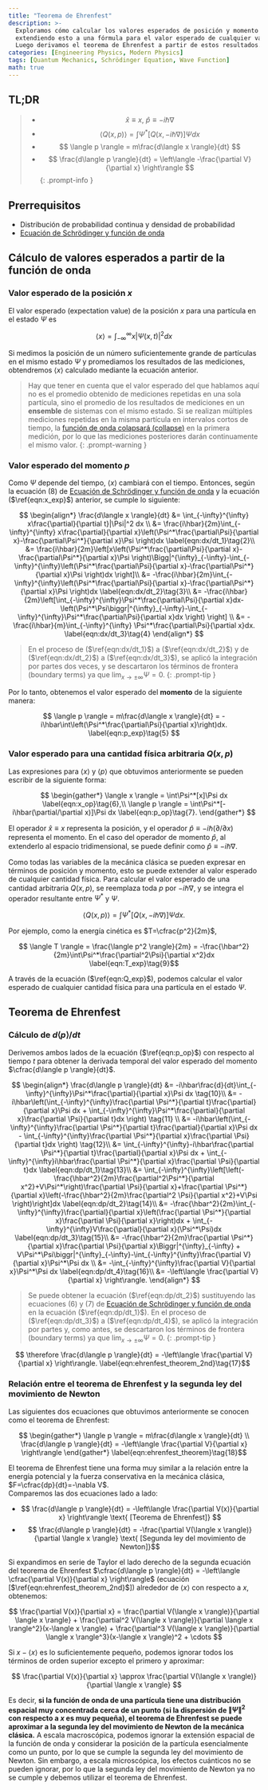 ```yaml
---
title: "Teorema de Ehrenfest"
description: >-
  Exploramos cómo calcular los valores esperados de posición y momento a partir de la función de onda en mecánica cuántica,
  extendiendo esto a una fórmula para el valor esperado de cualquier variable mecánica Q(x,p).
  Luego derivamos el teorema de Ehrenfest a partir de estos resultados.
categories: [Engineering Physics, Modern Physics]
tags: [Quantum Mechanics, Schrödinger Equation, Wave Function]
math: true
---
```


## TL;DR
> - $$ \hat x \equiv x,\ \hat p \equiv -i\hbar\nabla$$
> - $$ \langle Q(x,p) \rangle = \int \Psi^*[Q(x, -i\hbar\nabla)]\Psi dx $$
> - $$ \langle p \rangle = m\frac{d\langle x \rangle}{dt} $$
> - $$ \frac{d\langle p \rangle}{dt} = \left\langle -\frac{\partial V}{\partial x} \right\rangle $$
{: .prompt-info }

## Prerrequisitos
- Distribución de probabilidad continua y densidad de probabilidad
- [Ecuación de Schrödinger y función de onda](/posts/schrodinger-equation-and-the-wave-function/)

## Cálculo de valores esperados a partir de la función de onda
### Valor esperado de la posición $x$
El valor esperado (expectation value) de la posición $x$ para una partícula en el estado $\Psi$ es

$$ \langle x \rangle = \int_{-\infty}^{\infty}x|\Psi(x,t)|^2 dx \label{eqn:x_exp}\tag{1}$$

Si medimos la posición de un número suficientemente grande de partículas en el mismo estado $\Psi$ y promediamos los resultados de las mediciones, obtendremos $\langle x \rangle$ calculado mediante la ecuación anterior.

> Hay que tener en cuenta que el valor esperado del que hablamos aquí no es el promedio obtenido de mediciones repetidas en una sola partícula, sino el promedio de los resultados de mediciones en un **ensemble** de sistemas con el mismo estado. Si se realizan múltiples mediciones repetidas en la misma partícula en intervalos cortos de tiempo, la [función de onda colapsará (collapse)](/posts/schrodinger-equation-and-the-wave-function/#medición-y-colapso-de-la-función-de-onda) en la primera medición, por lo que las mediciones posteriores darán continuamente el mismo valor.
{: .prompt-warning }

### Valor esperado del momento $p$
Como $\Psi$ depende del tiempo, $\langle x \rangle$ cambiará con el tiempo. Entonces, según la ecuación (8) de [Ecuación de Schrödinger y función de onda](/posts/schrodinger-equation-and-the-wave-function/) y la ecuación ($\ref{eqn:x_exp}$) anterior, se cumple lo siguiente:

$$ \begin{align*}
\frac{d\langle x \rangle}{dt} &= \int_{-\infty}^{\infty} x\frac{\partial}{\partial t}|\Psi|^2 dx \\
&= \frac{i\hbar}{2m}\int_{-\infty}^{\infty} x\frac{\partial}{\partial x}\left(\Psi^*\frac{\partial\Psi}{\partial x}-\frac{\partial\Psi^*}{\partial x}\Psi \right)dx \label{eqn:dx/dt_1}\tag{2}\\
&= \frac{i\hbar}{2m}\left[x\left(\Psi^*\frac{\partial\Psi}{\partial x}-\frac{\partial\Psi^*}{\partial x}\Psi \right)\Bigg|^{\infty}_{-\infty}-\int_{-\infty}^{\infty}\left(\Psi^*\frac{\partial\Psi}{\partial x}-\frac{\partial\Psi^*}{\partial x}\Psi \right)dx \right]\\
&= -\frac{i\hbar}{2m}\int_{-\infty}^{\infty}\left(\Psi^*\frac{\partial\Psi}{\partial x}-\frac{\partial\Psi^*}{\partial x}\Psi \right)dx \label{eqn:dx/dt_2}\tag{3}\\
&= -\frac{i\hbar}{2m}\left[\int_{-\infty}^{\infty}\Psi^*\frac{\partial\Psi}{\partial x}dx-\left(\Psi^*\Psi\biggr|^{\infty}_{-\infty}-\int_{-\infty}^{\infty}\Psi^*\frac{\partial\Psi}{\partial x}dx \right) \right] \\
&= -\frac{i\hbar}{m}\int_{-\infty}^{\infty} \Psi^*\frac{\partial\Psi}{\partial x}dx. \label{eqn:dx/dt_3}\tag{4}
\end{align*} $$

> En el proceso de ($\ref{eqn:dx/dt_1}$) a ($\ref{eqn:dx/dt_2}$) y de ($\ref{eqn:dx/dt_2}$) a ($\ref{eqn:dx/dt_3}$), se aplicó la integración por partes dos veces, y se descartaron los términos de frontera (boundary terms) ya que $\lim_{x\rightarrow\pm\infty}\Psi=0$.
{: .prompt-tip }

Por lo tanto, obtenemos el valor esperado del **momento** de la siguiente manera:

$$ \langle p \rangle = m\frac{d\langle x \rangle}{dt} = -i\hbar\int\left(\Psi^*\frac{\partial\Psi}{\partial x}\right)dx. \label{eqn:p_exp}\tag{5} $$

### Valor esperado para una cantidad física arbitraria $Q(x,p)$
Las expresiones para $\langle x \rangle$ y $\langle p \rangle$ que obtuvimos anteriormente se pueden escribir de la siguiente forma:

$$ \begin{gather*}
\langle x \rangle = \int\Psi^*[x]\Psi dx \label{eqn:x_op}\tag{6},\\
\langle p \rangle = \int\Psi^*[-i\hbar(\partial/\partial x)]\Psi dx \label{eqn:p_op}\tag{7}.
\end{gather*} $$

El operador $\hat x \equiv x$ representa la posición, y el operador $\hat p \equiv -i\hbar(\partial/\partial x)$ representa el momento. En el caso del operador de momento $\hat p$, al extenderlo al espacio tridimensional, se puede definir como $\hat p \equiv -i\hbar\nabla$.

Como todas las variables de la mecánica clásica se pueden expresar en términos de posición y momento, esto se puede extender al valor esperado de cualquier cantidad física. Para calcular el valor esperado de una cantidad arbitraria $Q(x,p)$, se reemplaza toda $p$ por $-i\hbar\nabla$, y se integra el operador resultante entre $\Psi^*$ y $\Psi$.

$$ \langle Q(x,p) \rangle = \int \Psi^*[Q(x, -i\hbar\nabla)]\Psi dx. \label{eqn:Q_exp}\tag{8}$$

Por ejemplo, como la energía cinética es $T=\cfrac{p^2}{2m}$,

$$ \langle T \rangle = \frac{\langle p^2 \rangle}{2m} = -\frac{\hbar^2}{2m}\int\Psi^*\frac{\partial^2\Psi}{\partial x^2}dx \label{eqn:T_exp}\tag{9}$$

A través de la ecuación ($\ref{eqn:Q_exp}$), podemos calcular el valor esperado de cualquier cantidad física para una partícula en el estado $\Psi$.

## Teorema de Ehrenfest
### Cálculo de $d\langle p \rangle/dt$
Derivemos ambos lados de la ecuación ($\ref{eqn:p_op}$) con respecto al tiempo $t$ para obtener la derivada temporal del valor esperado del momento $\cfrac{d\langle p \rangle}{dt}$.

$$ \begin{align*}
\frac{d\langle p \rangle}{dt} &= -i\hbar\frac{d}{dt}\int_{-\infty}^{\infty}\Psi^*\frac{\partial}{\partial x}\Psi dx \tag{10}\\
&= -i\hbar\left(\int_{-\infty}^{\infty}\frac{\partial \Psi^*}{\partial t}\frac{\partial}{\partial x}\Psi dx + \int_{-\infty}^{\infty}\Psi^*\frac{\partial}{\partial x}\frac{\partial \Psi}{\partial t}dx \right) \tag{11} \\
&= -i\hbar\left(\int_{-\infty}^{\infty}\frac{\partial \Psi^*}{\partial t}\frac{\partial}{\partial x}\Psi dx - \int_{-\infty}^{\infty}\frac{\partial \Psi^*}{\partial x}\frac{\partial \Psi}{\partial t}dx \right) \tag{12}\\
&= \int_{-\infty}^{\infty}-i\hbar\frac{\partial \Psi^*}{\partial t}\frac{\partial}{\partial x}\Psi dx + \int_{-\infty}^{\infty}i\hbar\frac{\partial \Psi^*}{\partial x}\frac{\partial \Psi}{\partial t}dx \label{eqn:dp/dt_1}\tag{13}\\
&= \int_{-\infty}^{\infty}\left[\left(-\frac{\hbar^2}{2m}\frac{\partial^2\Psi^*}{\partial x^2}+V\Psi^*\right)\frac{\partial \Psi}{\partial x}+\frac{\partial \Psi^*}{\partial x}\left(-\frac{\hbar^2}{2m}\frac{\partial^2 \Psi}{\partial x^2}+V\Psi \right)\right]dx \label{eqn:dp/dt_2}\tag{14}\\
&= -\frac{\hbar^2}{2m}\int_{-\infty}^{\infty}\frac{\partial}{\partial x}\left(\frac{\partial \Psi^*}{\partial x}\frac{\partial \Psi}{\partial x}\right)dx + \int_{-\infty}^{\infty}V\frac{\partial}{\partial x}(\Psi^*\Psi)dx \label{eqn:dp/dt_3}\tag{15}\\
&= -\frac{\hbar^2}{2m}\frac{\partial \Psi^*}{\partial x}\frac{\partial \Psi}{\partial x}\Biggr|^{\infty}_{-\infty} + V\Psi^*\Psi\biggr|^{\infty}_{-\infty}-\int_{-\infty}^{\infty}\frac{\partial V}{\partial x}\Psi^*\Psi dx \\
&= -\int_{-\infty}^{\infty}\frac{\partial V}{\partial x}\Psi^*\Psi dx \label{eqn:dp/dt_4}\tag{16}\\
&= -\left\langle \frac{\partial V}{\partial x} \right\rangle.
\end{align*} $$

> Se puede obtener la ecuación ($\ref{eqn:dp/dt_2}$) sustituyendo las ecuaciones (6) y (7) de [Ecuación de Schrödinger y función de onda](/posts/schrodinger-equation-and-the-wave-function/) en la ecuación ($\ref{eqn:dp/dt_1}$). En el proceso de ($\ref{eqn:dp/dt_3}$) a ($\ref{eqn:dp/dt_4}$), se aplicó la integración por partes y, como antes, se descartaron los términos de frontera (boundary terms) ya que $\lim_{x\rightarrow\pm\infty}\Psi=0$.
{: .prompt-tip }

$$ \therefore \frac{d\langle p \rangle}{dt} = -\left\langle \frac{\partial V}{\partial x} \right\rangle. \label{eqn:ehrenfest_theorem_2nd}\tag{17}$$

### Relación entre el teorema de Ehrenfest y la segunda ley del movimiento de Newton
Las siguientes dos ecuaciones que obtuvimos anteriormente se conocen como el teorema de Ehrenfest:

$$ \begin{gather*}
\langle p \rangle = m\frac{d\langle x \rangle}{dt} \\
\frac{d\langle p \rangle}{dt} = -\left\langle \frac{\partial V}{\partial x} \right\rangle 
\end{gather*} \label{eqn:ehrenfest_theorem}\tag{18}$$

El teorema de Ehrenfest tiene una forma muy similar a la relación entre la energía potencial y la fuerza conservativa en la mecánica clásica, $F=\cfrac{dp}{dt}=-\nabla V$.  
Comparemos las dos ecuaciones lado a lado:

- $$ \frac{d\langle p \rangle}{dt} = -\left\langle \frac{\partial V(x)}{\partial x} \right\rangle \text{ [Teorema de Ehrenfest]} $$
- $$ \frac{d\langle p \rangle}{dt} = -\frac{\partial V(\langle x \rangle)}{\partial \langle x \rangle} \text{ [Segunda ley del movimiento de Newton]}$$

Si expandimos en serie de Taylor el lado derecho de la segunda ecuación del teorema de Ehrenfest $\cfrac{d\langle p \rangle}{dt} = -\left\langle \cfrac{\partial V(x)}{\partial x} \right\rangle$ (ecuación [$\ref{eqn:ehrenfest_theorem_2nd}$]) alrededor de $\langle x \rangle$ con respecto a $x$, obtenemos:

$$ \frac{\partial V(x)}{\partial x} = \frac{\partial V(\langle x \rangle)}{\partial \langle x \rangle} + \frac{\partial^2 V(\langle x \rangle)}{\partial \langle x \rangle^2}(x-\langle x \rangle) + \frac{\partial^3 V(\langle x \rangle)}{\partial \langle x \rangle^3}(x-\langle x \rangle)^2 + \cdots $$

Si $x-\langle x \rangle$ es lo suficientemente pequeño, podemos ignorar todos los términos de orden superior excepto el primero y aproximar:

$$ \frac{\partial V(x)}{\partial x} \approx \frac{\partial V(\langle x \rangle)}{\partial \langle x \rangle} $$

Es decir, **si la función de onda de una partícula tiene una distribución espacial muy concentrada cerca de un punto (si la dispersión de $\|\Psi\|^2$ con respecto a $x$ es muy pequeña), el teorema de Ehrenfest se puede aproximar a la segunda ley del movimiento de Newton de la mecánica clásica.** A escala macroscópica, podemos ignorar la extensión espacial de la función de onda y considerar la posición de la partícula esencialmente como un punto, por lo que se cumple la segunda ley del movimiento de Newton. Sin embargo, a escala microscópica, los efectos cuánticos no se pueden ignorar, por lo que la segunda ley del movimiento de Newton ya no se cumple y debemos utilizar el teorema de Ehrenfest.
